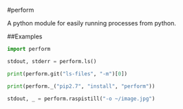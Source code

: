 #perform

A python module for easily running processes from python.

##Examples
```python
import perform

stdout, stderr = perform.ls()

print(perform.git("ls-files", "-m")[0])

print(perform._("pip2.7", "install", "perform"))

stdout, _ = perform.raspistill("-o ~/image.jpg")
```

